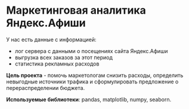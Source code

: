 # Маркетинговая аналитика Яндекс.Афиши

У нас есть данные с информацией:

* лог сервера с данными о посещениях сайта Яндекс.Афиши
* выгрузка всех заказов за этот период
* статистика рекламных расходов

**Цель проекта** - помочь маркетологам снизить расходы, определить невыгодные источники трафика и сформулировать предложение о перераспределении бюджета.

**Используемые библиотеки**: pandas, matplotlib, numpy, seaborn.
